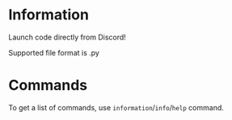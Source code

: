 # Information
Launch code directly from Discord!

Supported file format is .py
# Commands
To get a list of commands, use `information`/`info`/`help` command.
